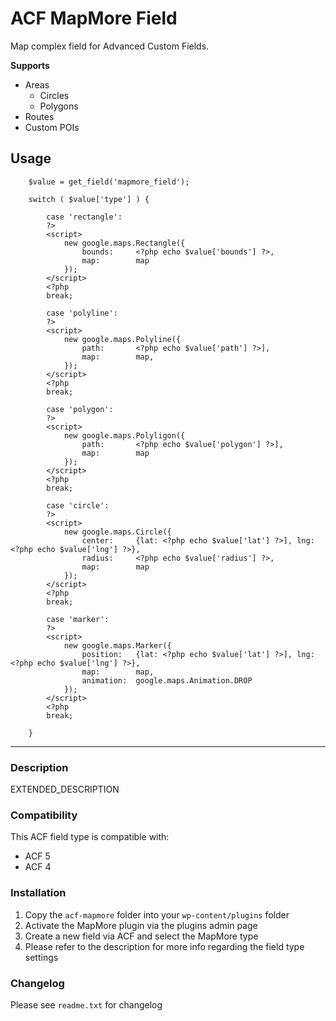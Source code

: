 # ACF MapMore Field

Map complex field for Advanced Custom Fields.

**Supports**

- Areas
	- Circles
	- Polygons
- Routes
- Custom POIs

## Usage


		$value = get_field('mapmore_field');

      	switch ( $value['type'] ) {

      		case 'rectangle': 
      		?>
      		<script>	
		      	new google.maps.Rectangle({
		      		bounds:     <?php echo $value['bounds'] ?>,
		      		map:        map
		      	});
			</script>
      		<?php
      		break;

	      	case 'polyline':
			?>
			<script>	
		      	new google.maps.Polyline({
		      		path:       <?php echo $value['path'] ?>],
		      		map:        map,
		      	});
	      	</script>
	      	<?php
	      	break;

	      	case 'polygon':
			?>
			<script>	
		      	new google.maps.Polyligon({
		      		path:       <?php echo $value['polygon'] ?>],
		      		map:        map
		      	});
	      	</script>
	      	<?php
	      	break;

	      	case 'circle':
			?>
			<script>	
		      	new google.maps.Circle({
		      		center:     {lat: <?php echo $value['lat'] ?>], lng: <?php echo $value['lng'] ?>},
		      		radius:     <?php echo $value['radius'] ?>,
		      		map:        map
		      	});
	      	</script>
	      	<?php
	      	break;

	      	case 'marker':
			?>
			<script>	
		      	new google.maps.Marker({
		      		position:   {lat: <?php echo $value['lat'] ?>], lng: <?php echo $value['lng'] ?>},
		      		map:        map,
		      		animation:  google.maps.Animation.DROP
		      	});
	      	</script>
	      	<?php
	      	break;

      	}
      

-----------------------

### Description

EXTENDED_DESCRIPTION

### Compatibility

This ACF field type is compatible with:
* ACF 5
* ACF 4

### Installation

1. Copy the `acf-mapmore` folder into your `wp-content/plugins` folder
2. Activate the MapMore plugin via the plugins admin page
3. Create a new field via ACF and select the MapMore type
4. Please refer to the description for more info regarding the field type settings

### Changelog
Please see `readme.txt` for changelog
